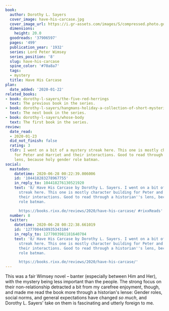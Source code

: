 ```yaml
---
book:
  author: Dorothy L. Sayers
  cover_image: have-his-carcase.jpg
  cover_image_url: https://i.gr-assets.com/images/S/compressed.photo.goodreads.com/books/1515620585l/37906597._SX98_.jpg
  dimensions:
    height: 20.0
  goodreads: '37906597'
  pages: '499'
  publication_year: '1932'
  series: Lord Peter Wimsey
  series_position: '8'
  slug: have-his-carcase
  spine_color: '#70a8a7'
  tags:
  - mystery
  title: Have His Carcase
plan:
  date_added: '2020-01-22'
related_books:
- book: dorothy-l-sayers/the-five-red-herrings
  text: The previous book in the series.
- book: dorothy-l-sayers/hangmans-holiday-a-collection-of-short-mysteries
  text: The next book in the series.
- book: dorothy-l-sayers/whose-body
  text: The first book in the series.
review:
  date_read:
  - 2020-01-23
  did_not_finish: false
  rating: 3
  tldr: I went on a bit of a mystery streak here. This one is mostly character building
    for Peter and Harriet and their interactions. Good to read through a historian's
    lens, because holy gender role batman.
social:
  mastodon:
    datetime: 2020-06-28 00:22:39.006006
    id: '104418283278967755'
    in_reply_to: 104418276130521920
    text: '8/ Have His Carcase by Dorothy L. Sayers. I went on a bit of a mystery
      streak here. This one is mostly character building for Peter and Harriet and
      their interactions. Good to read through a historian''s lens, because holy gender
      role batman.

      https://books.rixx.de/reviews/2020/have-his-carcase/ #rixxReads'
  number: 8
  twitter:
    datetime: 2020-06-28 00:22:38.661019
    id: '1277004438935343104'
    in_reply_to: 1277003981181640704
    text: '8/ Have His Carcase by Dorothy L. Sayers. I went on a bit of a mystery
      streak here. This one is mostly character building for Peter and Harriet and
      their interactions. Good to read through a historian''s lens, because holy gender
      role batman.

      https://books.rixx.de/reviews/2020/have-his-carcase/'
---
```


This was a fair Wimsey novel – banter (especially between Him and Her), with the mystery being less important than the people. The strong focus on their non-relationship detracted a bit from my carefree enjoyment, though, and made me read the book more through a historian's lense: Gender roles, social norms, and general expectations have changed *so much*, and Dorothy L. Sayers' take on them is fascinating and utterly foreign to me.
